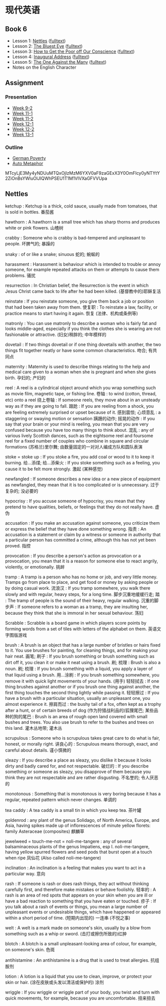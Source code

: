 # 现代英语

## Book 6

- Lesson 1: [Nettles](./B6/L1/index.md) ([fulltext](./B6/L1/fulltext.md))
- Lesson 2: [The Bluest Eye](./B6/L2/index.md) ([fulltext](./B6/L2/fulltext.md))
- Lesson 3: [How to Get the Poor off Our Conscience](./B6/L3/index.md) ([fulltext](./B6/L3/fulltext.md))
- Lesson 4: [Inaugural Address](./B6/L4/index.md) ([fulltext](./B6/L4/fulltext.md))
- Lesson 5: [The One Against the Many](./B6/L5/index.md) ([fulltext](./B6/L5/fulltext.md))
- Notes on the English Character

## Assignment

### Presentation

- [Week 9-2](./ppt/Week_9-2.md)
- [Week 11-1](./ppt/Week_11-1.md)
- [Week 11-2](./ppt/Week_11-2.md)
- [Week 12-1](./ppt/Week_12-1.md)
- [Week 12-2](./ppt/Week_12-2.md)
- [Week 13-1](./ppt/Week_13-1.md)

### Outline

- [German Poverty](./outline/German_Poverty.md)
- [Auto Metaphor](./outline/Auto_Metaphor.md)

MTcyLjE3My4yNDUuMTQxOjIzMzM6YXV0aF9zaGExX3Y0OmFlcy0yNTYtY2ZiOnBsYWluOlJIQWhPSEU1T1M1VlVXaGFVVUpa

## Nettles

ketchup
: <badge /> Ketchup is a thick, cold sauce, usually made from tomatoes, that is sold in bottles. 番茄酱

hawthorn
: A hawthorn is a small tree which has sharp thorns and produces white or pink flowers. 山楂树

crabby
: Someone who is crabby is bad-tempered and unpleasant to people. 坏脾气的; 暴躁的

snaky
: of or like a snake; sinuous 蛇的; 蜿蜒的

harassment
: Harassment is behaviour which is intended to trouble or annoy someone, for example repeated attacks on them or attempts to cause them problems. 骚扰

resurrection
: In Christian belief, the Resurrection is the event in which Jesus Christ came back to life after he had been killed. (基督教中的)耶稣复活

reinstate
: If you reinstate someone, you give them back a job or position that had been taken away from them. 使复职
: To reinstate a law, facility, or practice means to start having it again. 恢复 (法律、机构或条例等)

matronly
: You can use matronly to describe a woman who is fairly fat and looks middle-aged, especially if you think the clothes she is wearing are not fashionable or attractive. (妇女)稍胖的; 中年模样的

dovetail
: If two things dovetail or if one thing dovetails with another, the two things fit together neatly or have some common characteristics. 吻合; 有共同点

maternity
: Maternity is used to describe things relating to the help and medical care given to a woman when she is pregnant and when she gives birth. 孕妇的; 产妇的

reel
: A reel is a cylindrical object around which you wrap something such as movie film, magnetic tape, or fishing line. 卷轴
: to wind (cotton, thread, etc) onto a reel 绕上卷轴
: If someone reels, they move about in an unsteady way as if they are going to fall. 踉跄
: If you are reeling from a shock, you are feeling extremely surprised or upset because of it. 感到震惊; 心烦意乱
: a staggering or swaying motion or sensation 蹒跚的动作; 摇晃的动作
: If you say that your brain or your mind is reeling, you mean that you are very confused because you have too many things to think about. 混乱
: any of various lively Scottish dances, such as the eightsome reel and foursome reel for a fixed number of couples who combine in square and circular formations (苏格兰)里尔舞; 由数量固定的一对对人编成方队和圆队表演

stoke = stoke up
: If you stoke a fire, you add coal or wood to it to keep it burning. 给…添煤; 给…添柴火
: If you stoke something such as a feeling, you cause it to be felt more strongly. 激起 (某种感觉)

newfangled
: If someone describes a new idea or a new piece of equipment as newfangled, they mean that it is too complicated or is unnecessary. 过于复杂的; 没必要的

hypocrisy
: If you accuse someone of hypocrisy, you mean that they pretend to have qualities, beliefs, or feelings that they do not really have. 虚伪

accusation
: If you make an accusation against someone, you criticize them or express the belief that they have done something wrong. 指责
: An accusation is a statement or claim by a witness or someone in authority that a particular person has committed a crime, although this has not yet been proved. 指控

provocation
: If you describe a person's action as provocation or a provocation, you mean that it is a reason for someone else to react angrily, violently, or emotionally. 挑衅

tramp
: A tramp is a person who has no home or job, and very little money. Tramps go from place to place, and get food or money by asking people or by doing casual work. 流浪汉
: If you tramp somewhere, you walk there slowly and with regular, heavy steps, for a long time. 脚步沉重地缓缓行走; 踏
: The tramp of people is the sound of their heavy, regular walking. 沉重的脚步声
: If someone refers to a woman as a tramp, they are insulting her, because they think that she is immoral in her sexual behaviour. 荡妇

Scrabble
: Scrabble is a board game in which players score points by forming words from a set of tiles with letters of the alphabet on them. 英语文字图版游戏

brush
: A brush is an object that has a large number of bristles or hairs fixed to it. You use brushes for painting, for cleaning things, and for making your hair neat. 画笔; 刷子
: If you brush something or brush something such as dirt off it, you clean it or make it neat using a brush. 刷; 梳理
: Brush is also a noun. 刷; 梳理
: If you brush something with a liquid, you apply a layer of that liquid using a brush. 用…涂刷
: If you brush something somewhere, you remove it with quick light movements of your hands. (用手) 轻轻拭去
: If one thing brushes against another or if you brush one thing against another, the first thing touches the second thing lightly while passing it. 轻轻擦过
: If you have a brush with a particular situation, usually an unpleasant one, you almost experience it. 擦肩而过
: the bushy tail of a fox, often kept as a trophy after a hunt, or of certain breeds of dog (作为狩猎战利品的)狐狸尾巴; 某些品种的狗的尾巴
: Brush is an area of rough open land covered with small bushes and trees. You also use brush to refer to the bushes and trees on this land. 灌木丛地带; 灌木丛

scrupulous
: Someone who is scrupulous takes great care to do what is fair, honest, or morally right. 讲良心的
: Scrupulous means thorough, exact, and careful about details. 谨小慎微的

sleazy
: If you describe a place as sleazy, you dislike it because it looks dirty and badly cared for, and not respectable. 破烂的
: If you describe something or someone as sleazy, you disapprove of them because you think they are not respectable and are rather disgusting. 不名誉的; 令人厌恶的

monotonous
: Something that is monotonous is very boring because it has a regular, repeated pattern which never changes. 单调的

tea caddy
: A tea caddy is a small tin in which you keep tea. 茶叶罐

goldenrod
: any plant of the genus Solidago, of North America, Europe, and Asia, having spikes made up of inflorescences of minute yellow florets: family Asteraceae (composites) 麒麟草

jewelweed = touch-me-not = noli-me-tangere
: any of several balsaminaceous plants of the genus Impatiens, esp I. noli-me-tangere, having yellow spurred flowers and seed pods that burst open at a touch when ripe 凤仙花 (Also called noli-me-tangere)

inclination
: An inclination is a feeling that makes you want to act in a particular way. 意向

rash
: If someone is rash or does rash things, they act without thinking carefully first, and therefore make mistakes or behave foolishly. 轻率的
: A rash is an area of red spots that appears on your skin when you are ill or have a bad reaction to something that you have eaten or touched. 疹子
: If you talk about a rash of events or things, you mean a large number of unpleasant events or undesirable things, which have happened or appeared within a short period of time. (短期内出现的) 一连串 (不悦之事)

welt
: A welt is a mark made on someone's skin, usually by a blow from something such as a whip or sword. (击打或擦伤所致的)红肿

blotch
: A blotch is a small unpleasant-looking area of colour, for example, on someone's skin. 色斑

antihistamine
: An antihistamine is a drug that is used to treat allergies. 抗组胺剂

lotion
: A lotion is a liquid that you use to clean, improve, or protect your skin or hair. (涂在皮肤或头发以清洁或保护的) 涂剂

wriggle
: If you wriggle or wriggle part of your body, you twist and turn with quick movements, for example, because you are uncomfortable. 扭来扭去
